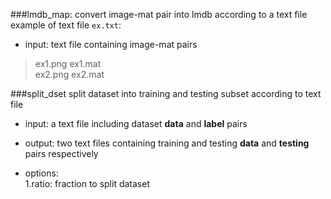 ###lmdb_map:
convert image-mat pair into lmdb according to a text file  
example of text file `ex.txt`:  
* input:  text file containing image-mat pairs  
  
> ex1.png ex1.mat  
> ex2.png ex2.mat  
  
 
###split_dset
split dataset into training and testing subset according to text file  

* input: a text file including dataset **data** and **label** pairs  

* output: two text files containing training and testing **data** and **testing** pairs respectively  

* options:  
1.ratio: fraction to split dataset
